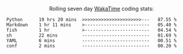 <!--<p align="center">
  <img width="auto" src ="https://github-readme-stats.vercel.app/api/top-langs/?username=syrkis&layout=compact&hide_border=true&theme=darcula&bg_color=00000000&langs_count=6&hide=jupyter%20notebook,JavaScript,HTML" width = 400>
      <img src ="https://github-readme-streak-stats.herokuapp.com?user=syrkis&theme=darcula&hide_border=true&background=FFFFFF00" width = 400>

</p>-->
<p align="center">Rolling seven day <a href='https://wakatime.com/'> WakaTime</a> coding stats:</p>
<!--START_SECTION:waka-->

```text
Python      19 hrs 20 mins  >>>>>>>>>>>>>>>>>>>>>>---   87.55 %
Markdown    1 hr 11 mins    >------------------------   05.40 %
fish        1 hr            >------------------------   04.54 %
sh          22 mins         -------------------------   01.69 %
YAML        6 mins          -------------------------   00.51 %
conf        2 mins          -------------------------   00.20 %
```

<!--END_SECTION:waka-->
